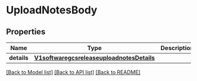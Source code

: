 # UploadNotesBody

## Properties
Name | Type | Description | Notes
------------ | ------------- | ------------- | -------------
**details** | [**V1softwaregcsreleaseuploadnotesDetails**](V1softwaregcsreleaseuploadnotesDetails.md) |  | [optional] 

[[Back to Model list]](../README.md#documentation-for-models) [[Back to API list]](../README.md#documentation-for-api-endpoints) [[Back to README]](../README.md)

